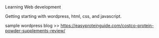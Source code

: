Learning Web development

Getting starting with wordpress, html, css, and javascript.

sample wordpress blog >> https://easyproteinguide.com/costco-protein-powder-supplements-review/